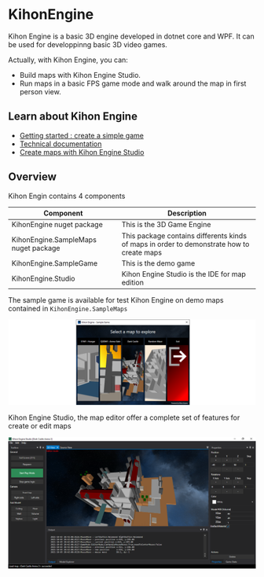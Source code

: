 # KihonEngine
 
Kihon Engine is a basic 3D engine developed in dotnet core and WPF. It can be used for developpinng basic 3D video games.

Actually, with Kihon Engine, you can:
* Build maps with Kihon Engine Studio.
* Run maps in a basic FPS game mode and walk around the map in first person view.

## Learn about Kihon Engine

* [Getting started : create a simple game](doc/GettingStarted.md)
* [Technical documentation](doc/architecture-overview.md)
* [Create maps with Kihon Engine Studio](doc/kihon-engine-studio.md)

## Overview

Kihon Engin contains 4 components

|Component | Description |
|----------|-------------|
|KihonEngine nuget package | This is the 3D Game Engine |
|KihonEngine.SampleMaps nuget package | This package contains differents kinds of maps in order to demonstrate how to create maps |
|KihonEngine.SampleGame | This is the demo game |
|KihonEngine.Studio | Kihon Engine Studio is the IDE for map edition |

The sample game is available for test Kihon Engine on demo maps contained in `KihonEngine.SampleMaps`

![Screenshot - Splash Screen](doc/kihonEngine-sampleGame-splashScreen-01.png)


Kihon Engine Studio, the map editor offer a complete set of features for create or edit maps

![Screenshot - Splash Screen](doc/kihonEngine-studio-editMap-002.png)


